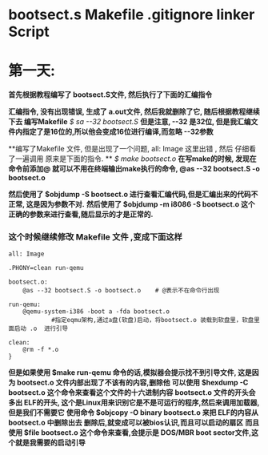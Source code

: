 # bootsect.s   Makefile   .gitignore     linker Script


# 第一天:

**首先根据教程编写了 bootsect.S文件, 然后执行了下面的汇编指令** 


**汇编指令,  没有出现错误, 生成了 a.out文件,   然后我就删除了它,  随后根据教程继续下去 编写Makefile**
    _$ sa --32 bootsect.S_
        **但是注意, --32 是32位,  但是我汇编文件内指定了是16位的,所以他会变成16位进行编译,而忽略 --32参数**

**编写了Makefile 文件, 但是出现了一个问题, all: Image 这里出错 , 然后 仔细看了一遍调用 原来是下面的指令. **
    _$ make bootsect.o_
            **在写make的时候, 发现在命令前添加@ 就可以不用在终端输出make执行的命令,  @as --32 bootsect.S -o bootsect.o**


**然后使用了 $objdump -S bootsect.o  进行查看汇编代码,但是汇编出来的代码不正常, 这是因为参数不对.**
  **然后使用了 $objdump -m i8086  -S bootsect.o    这个正确的参数来进行查看,随后显示的才是正常的.**

### 这个时候继续修改 Makefile 文件 ,变成下面这样

```{
all: Image

.PHONY=clean run-qemu

bootsect.o:
    @as --32 bootsect.S -o bootsect.o    # @表示不在命令行出现

run-qemu:
    @qemu-system-i386 -boot a -fda bootsect.o    
            #指定eqmu架构,通过a盘(软盘)启动，将bootsect.o 装载到软盘里，软盘里面启动 .o  进行引导

clean:
    @rm -f *.o  
}
```

**但是如果使用 $make run-qemu 命令的话,模拟器会提示找不到引导文件, 这是因为 bootsect.o 文件内部出现了不该有的内容,删除他**
**可以使用 $hexdump -C bootsect.o  这个命令来查看这个文件的十六进制内容**
    **bootsect.o 文件的开头会多出 ELF的开头, 这个是Linux用来识别它是不是可运行的程序,然后来调用加载器,但是我们不需要它**
        **使用命令 $objcopy -O binary bootsect.o   来把 ELF的内容从 bootsect.o 中删除出去** 
            **删除后,就变成可以被bios认识,而且可以启动的扇区**
                **而且使用 $file bootsect.o  这个命令来查看,会提示是 DOS/MBR boot sector文件,这个就是我需要的启动引导**








